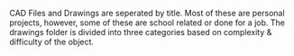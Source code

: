 CAD Files and Drawings are seperated by title. Most of these are personal projects, however, some of these are school related or done for a job. The drawings folder is divided into three categories based on complexity & difficulty of the object.
